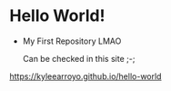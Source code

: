 # Hello World!
 * My First Repository LMAO
   
   Can be checked in this site ;-;

https://kyleearroyo.github.io/hello-world
